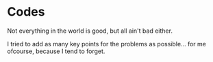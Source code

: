 # Codes
Not everything in the world is good, but all ain't bad either.

I tried to add as many key points for the problems as possible... for me ofcourse, because I tend to forget.
